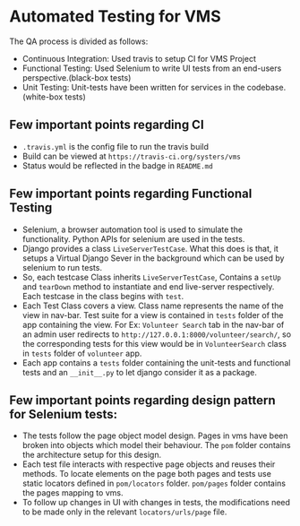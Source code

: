 # Automated Testing for VMS

The QA process is divided as follows:

- Continuous Integration: Used travis to setup CI for VMS Project
- Functional Testing: Used Selenium to write UI tests from an end-users perspective.(black-box tests)
- Unit Testing: Unit-tests have been written for services in the codebase.(white-box tests)

## Few important points regarding CI

- `.travis.yml` is the config file to run the travis build
- Build can be viewed at `https://travis-ci.org/systers/vms`
- Status would be reflected in the badge in `README.md`

## Few important points regarding Functional Testing

- Selenium, a browser automation tool is used to simulate the functionality. Python APIs for selenium are used in the tests.
- Django provides a class `LiveServerTestCase`. What this does is that, it setups a Virtual Django Sever in the background which can be used by selenium to run tests.
- So, each testcase Class inherits `LiveServerTestCase`, Contains a `setUp` and `tearDown` method to instantiate and end live-server respectively. Each testcase in the class begins with `test`.
- Each Test Class covers a view. Class name represents the name of the view in nav-bar. Test suite for a view is contained in `tests` folder of the app containing the view. For Ex: `Volunteer Search` tab in the nav-bar of an admin user redirects to `http://127.0.0.1:8000/volunteer/search/`, so the corresponding tests for this view would be in `VolunteerSearch` class in `tests` folder of `volunteer` app.
- Each app contains a `tests` folder containing the unit-tests and functional tests and an `__init__.py` to let django consider it as a package.

## Few important points regarding design pattern for Selenium tests:

- The tests follow the page object model design. Pages in vms have been broken into objects which model their behaviour. The `pom` folder contains the architecture setup for this design.
- Each test file interacts with respective page objects and reuses their methods. To locate elements on the page both pages and tests use static locators defined in `pom/locators` folder. `pom/pages` folder contains the pages mapping to vms.
- To follow up changes in UI with changes in tests, the modifications need to be made only in the relevant `locators/urls/page` file.
